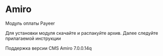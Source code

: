 Amiro
======
Модуль оплаты Payeer

Для установки модуля скачайте и распакуйте архив.
Далее следуйте прилагаемой инструкции

Поддержка версии CMS Amiro 7.0.0.14q

